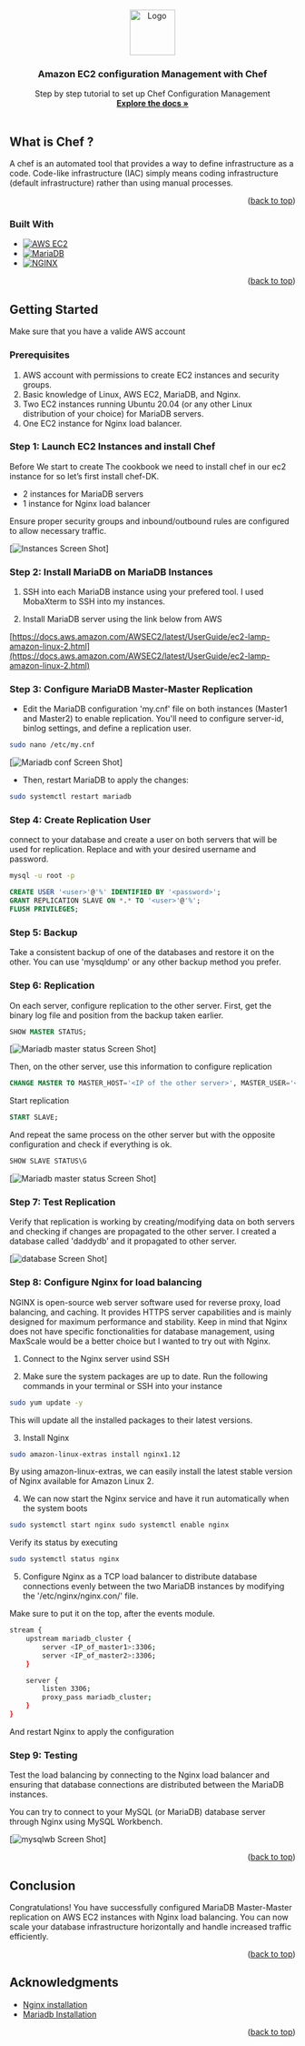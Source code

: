 <a name="readme-top"></a>

<!-- PROJECT LOGO -->
<br />
<div align="center">
  <a href="https://github.com/Daddy91/Configuration-Management-on-Amazon-EC2-with-Chef">
    <img src="images/aws-logo.png" alt="Logo" width="80" height="80">
  </a>

  <h3 align="center">Amazon EC2 configuration Management with Chef</h3>

  <p align="center">
    Step by step tutorial to set up Chef Configuration Management 
    <br />
    <a href="https://github.com/Daddy91/Configuration-Management-on-Amazon-EC2-with-Chef"><strong>Explore the docs »</strong></a>
    <br />
    <br />
  </p>
</div>

<!-- ABOUT THE PROJECT -->
## What is Chef ?

A chef is an automated tool that provides a way to define infrastructure as a code. Code-like infrastructure (IAC) simply means coding infrastructure (default infrastructure) rather than using manual processes.

<p align="right">(<a href="#readme-top">back to top</a>)</p>


### Built With

* [![AWS EC2][AWS]][AWS-url]
* [![MariaDB][MariaDB]][MariaDB-url]
* [![NGINX][NGINX]][NGINX-url]

<p align="right">(<a href="#readme-top">back to top</a>)</p>



<!-- GETTING STARTED -->
## Getting Started

Make sure that you have a valide AWS account 

### Prerequisites

1. AWS account with permissions to create EC2 instances and security groups.
2. Basic knowledge of Linux, AWS EC2, MariaDB, and Nginx.
3. Two EC2 instances running Ubuntu 20.04 (or any other Linux distribution of your choice) for MariaDB servers.
4. One EC2 instance for Nginx load balancer.


### Step 1: Launch EC2 Instances and install Chef

Before We start to create The cookbook we need to install chef in our ec2 instance for so let’s first install chef-DK.

* 2 instances for MariaDB servers
* 1 instance for Nginx load balancer

Ensure proper security groups and inbound/outbound rules are configured to allow necessary traffic.

[![Instances Screen Shot][ec2-instances]]

### Step 2: Install MariaDB on MariaDB Instances

1. SSH into each MariaDB instance using your prefered tool. I used MobaXterm to SSH into my instances.

2. Install MariaDB server using the link below from AWS

[https://docs.aws.amazon.com/AWSEC2/latest/UserGuide/ec2-lamp-amazon-linux-2.html](https://docs.aws.amazon.com/AWSEC2/latest/UserGuide/ec2-lamp-amazon-linux-2.html)


### Step 3: Configure MariaDB Master-Master Replication

* Edit the MariaDB configuration 'my.cnf' file on both instances (Master1 and Master2) to enable replication. You'll need to configure server-id, binlog settings, and define a replication user.
```sh
sudo nano /etc/my.cnf
```

[![Mariadb conf Screen Shot][mariadb-conf]]

* Then, restart MariaDB to apply the changes:
```sh
sudo systemctl restart mariadb
```

### Step 4: Create Replication User

connect to your database and create a user on both servers that will be used for replication. Replace <user> and <password> with your desired username and password.
```sh
mysql -u root -p
```

```sql
CREATE USER '<user>'@'%' IDENTIFIED BY '<password>';
GRANT REPLICATION SLAVE ON *.* TO '<user>'@'%';
FLUSH PRIVILEGES;
```

### Step 5: Backup

Take a consistent backup of one of the databases and restore it on the other. You can use 'mysqldump' or any other backup method you prefer.

### Step 6: Replication

On each server, configure replication to the other server. First, get the binary log file and position from the backup taken earlier.

```sql
SHOW MASTER STATUS;
```
[![Mariadb master status Screen Shot][mariadb-master-status]]

Then, on the other server, use this information to configure replication

```sql
CHANGE MASTER TO MASTER_HOST='<IP of the other server>', MASTER_USER='<user>', MASTER_PASSWORD='<password>', MASTER_LOG_FILE='<log file>', MASTER_LOG_POS=<log position>;
```

Start replication

```sql
START SLAVE;
```

And repeat the same process on the other server but with the opposite configuration and check if everything is ok.

```sql
SHOW SLAVE STATUS\G
```
[![Mariadb master status Screen Shot][mariadb-slaves-status]]

### Step 7: Test Replication

Verify that replication is working by creating/modifying data on both servers and checking if changes are propagated to the other server. I created a database called 'daddydb' and it propagated to other server.

[![database Screen Shot][database]]


### Step 8: Configure Nginx for load balancing

NGINX is open-source web server software used for reverse proxy, load balancing, and caching. It provides HTTPS server capabilities and is mainly designed for maximum performance and stability. Keep in mind that Nginx does not have specific fonctionalities for database management, using MaxScale would be a better choice but I wanted to try out with Nginx.

1. Connect to the Nginx server usind SSH

2. Make sure the system packages are up to date. Run the following commands in your terminal or SSH into your instance

```sh
sudo yum update -y
```
This will update all the installed packages to their latest versions.

3. Install Nginx


```sh
sudo amazon-linux-extras install nginx1.12
```
By using amazon-linux-extras, we can easily install the latest stable version of Nginx available for Amazon Linux 2.

4. We can now start the Nginx service and have it run automatically when the system boots

```sh
sudo systemctl start nginx sudo systemctl enable nginx
```

Verify its status by executing

```sh
sudo systemctl status nginx
```

5. Configure Nginx as a TCP load balancer to distribute database connections evenly between the two MariaDB instances by modifying the '/etc/nginx/nginx.con/' file.

Make sure to put it on the top, after the events module.

```sh
stream {
    upstream mariadb_cluster {
        server <IP_of_master1>:3306;
        server <IP_of_master2>:3306;
    }

    server {
        listen 3306;
        proxy_pass mariadb_cluster;
    }
}
```
And restart Nginx to apply the configuration

### Step 9: Testing

Test the load balancing by connecting to the Nginx load balancer and ensuring that database connections are distributed between the MariaDB instances.

You can try to connect to your MySQL (or MariaDB) database server through Nginx using MySQL Workbench.

[![mysqlwb Screen Shot][mysqlbw]]

<p align="right">(<a href="#readme-top">back to top</a>)</p>

## Conclusion

Congratulations! You have successfully configured MariaDB Master-Master replication on AWS EC2 instances with Nginx load balancing. You can now scale your database infrastructure horizontally and handle increased traffic efficiently.

<p align="right">(<a href="#readme-top">back to top</a>)</p>


<!-- ACKNOWLEDGMENTS -->
## Acknowledgments

* [Nginx installation](https://www.nginx.com/resources/wiki/start/topics/tutorials/install/)
* [Mariadb Installation](https://docs.aws.amazon.com/AWSEC2/latest/UserGuide/ec2-lamp-amazon-linux-2.html)

<p align="right">(<a href="#readme-top">back to top</a>)</p>



<!-- MARKDOWN LINKS & IMAGES -->
<!-- https://www.markdownguide.org/basic-syntax/#reference-style-links -->
[ec2-instances]: images/instances.png
[mariadb-conf]: images/mariadbconf.png
[mariadb-master-status]: images/masterstatus.png
[mariadb-slaves-status]: images/slavestatus.png
[mysqlbw]: images/mysqlwb.png
[database]: images/showdatabases.png
[AWS-url]: https://aws.amazon.com/?nc2=h_lg
[AWS]: https://img.shields.io/badge/aws-white?style=for-the-badge&logo=amazon&logoColor=yellow
[MariaDB-url]: https://mariadb.org/
[MariaDB]: https://img.shields.io/badge/MariaDb-white?style=for-the-badge&logo=mariadb&logoColor=yellow
[React-url]: https://reactjs.org/
[NGINX-url]: https://www.nginx.com/
[NGINX]: https://img.shields.io/badge/nginx-white?style=for-the-badge&logo=nginx&logoColor=green

